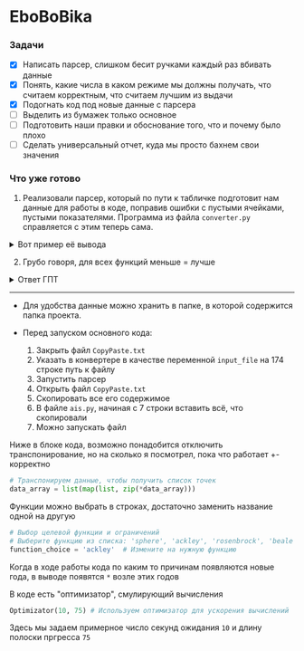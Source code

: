 # EboBoBika


### Задачи
- [x] Написать парсер, слишком бесит ручками каждый раз вбивать данные
- [x] Понять, какие числа в каком режиме мы должны получать, что считаем корректным, что считаем лучшим из выдачи
- [x] Подогнать код под новые данные с парсера
- [ ] Выделить из бумажек только основное
- [ ] Подготовить наши правки и обоснование того, что и почему было плохо
- [ ] Сделать универсальный отчет, куда мы просто бахнем свои значения

### Что уже готово
1) Реализовали парсер, который по пути к табличке подготовит нам данные для работы в коде, поправив ошибки с пустыми ячейками, пустыми показателями. Программа из файла `converter.py` справляется с этим теперь сама.


<details><summary>Вот пример её вывода</summary>
<pre>
# Сгенерированные строки для вставки:
Ip = 45  # Количество начальных точек (число строк)
sigma = 0.5  # Примерное значение сигма
d = 40  # Процент новых клеток для добавления
K = 100  # Максимальное количество итераций
e = 0.1  # Порог изменения среднего значения популяции
beta = 10  # Коэффициент клонирования
Nc = 5  # Количество клонов на каждую точку
gamma = 10  # Коэффициент мутации
ndim = 9  # Размерность данных (количество столбцов)
percent = 100  # Процент новых клеток

data_array = [
    [844.0, 841.0, 834.0, 825.0, 816.0, 812.0, 856.0, 894.0, 840.25],
    [10344.0, 12189.0, 10531.0, 8541.0, 5355.0, 5246.0, 14862.0, 6804.0, 9234.0],
    [0.0816, 0.069, 0.0792, 0.0966, 0.1524, 0.1548, 0.0576, 0.1314, 0.102825],
    [214.61, 232.28853351480095, 194.15674283875123, 210.88683385579938, 221.14196891191708, 193.43908008481486, 202.15262606613797, 213.49, 241.56],
    [0.97, 0.98, 0.97, 0.976, 0.978, 0.978, 0.98, 0.984, 0.977],
    [0.72, 0.7, 0.69, 0.68, 0.62, 0.59, 0.59, 0.56, 0.61],
    [1.02, 1.04, 1.025, 1.035, 1.05, 1.055, 1.06, 1.04, 1.06],
    [1.04, 1.06, 1.05, 1.08, 1.09, 1.1, 1.15, 1.08, 1.11],
    [1.041, 1.025, 1.014, 1.026, 1.038, 1.042, 1.085, 1.012, 1.12],
    [119.86, 122.9, 134.61, 144.16, 138.61, 136.6, 132.97, 130.9, 133.67],
    [18.0, 25.0, 34.0, 44.0, 53.0, 58.0, 59.0, 59.0, 62.0],
    [15.0, 18.0, 20.0, 16.0, 13.0, 16.0, 27.0, 30.0, 34.0],
    [66.0, 68.0, 72.0, 67.0, 73.0, 77.0, 80.0, 81.0, 85.0],
    [14649.0, 15198.259999999998, 15315.2, 16160.830000000002, 14732.410000000002, 12160.050000000001, 11652.78, 11503.4, 16610.86],
    [4.0, 4.0, 3.0, 4.0, 5.0, 5.0, 4.0, 5.0, 6.0],
    [4825.6, 6325.4, 7136.4, 1217.52, 2465.8199999999997, 4358.219999999999, 6518.5199999999995, -2458.9799999999996, 3148.3],
    [513.6, 718.2, 617.88, 1166.2199999999998, 2167.14, 2103.2999999999997, 2323.3199999999997, 1326.9599999999998, 1829.3],
    [321.8, 347.9, 424.08, 206.33999999999997, 254.21999999999997, 282.71999999999997, 365.93999999999994, 425.21999999999997, 451.8],
    [0.26125, 0.27, 0.28, 0.25, 0.26, 0.25, 0.24, 0.27, 0.27],
    [34.0, 38.0, 42.0, 41.0, 43.0, 39.0, 38.0, 44.0, 47.0],
    [65.0, 72.0, 74.0, 73.0, 75.0, 81.0, 83.0, 76.0, 79.0],
    [36.96, 37.716, 36.56, 37.65, 39.66, 43.974999999999994, 44.8, 45.171597429, 50.222775041679995],
    [1024.0, 981.0, 1192.0, 1063.0, 1065.0, 997.0, 872.0, 861.0, 892.0],
    [3.375, 4.0, 3.0, 3.0, 4.0, 2.0, 4.0, 3.0, 4.0],
    [1.625, 2.0, 1.0, 1.0, 2.0, 1.0, 2.0, 2.0, 2.0],
    [6523.22875, 4976.2, 5355.52, 6084.75, 8167.530000000001, 7246.080000000001, 5052.72, 6462.469999999999, 8840.56],
    [9.144253396639368, 3.507897592540493, 6.536620160133842, 10.284563868688114, 6.233096174730916, 9.500585143967497, 13.972276318497759, 13.098242622402891, 10.020745292153439],
    [1787.4016790000005, 722.54702, 1398.820864, 1703.0112680000004, 2725.8855400000007, 2685.134400000001, 1179.22626, 746.4960799999999, 3138.0919999999996],
    [2456.8762500000003, 1331.62, 1597.44, -1109.22, 2662.6600000000003, 3135.7500000000005, 3530.9100000000003, 4369.95, 4135.9],
    [0.4507618539715863, 0.4305350903043826, 0.4545510606808091, 0.45322245322245325, 0.4542813230309283, 0.4167766889190546, 0.4534927559648839, 0.5056671128960285, 0.4375683467541505],
    [0.9714569606155029, 0.9055908727318654, 0.9317752014471304, 0.9694736625429695, 0.9881045118639072, 0.9569890473622552, 0.9864813917164862, 1.0672735385988399, 0.9659674586605693],
    [18.793090337210256, 11.960784313725489, 19.107587064676622, 16.672318299988696, 20.48287283186612, 22.903225806451616, 7.406310176270181, 24.797448715738668, 27.014175488964646],
    [29.742125, 29.607, 25.216, 40.166000000000004, 18.354000000000003, 20.091000000000005, 54.05700000000001, 25.311999999999998, 25.134],
    [789.37, 812.0, 819.3, 792.4, 782.96, 785.62, 773.79, 773.72, 775.17],
    [1.095, 1.11, 1.15, 1.18, 1.08, 1.05, 1.01, 1.11, 1.07],
    [9422.66625, 7094.5599999999995, 6117.12, 7449.330000000001, 9776.83, 10128.75, 11630.580000000002, 12651.48, 10532.68],
    [9663.39125, 9511.769999999999, 10156.800000000001, 11120.130000000001, 11886.210000000001, 9824.61, 5843.040000000001, 8595.91, 10368.66],
    [74525.80875, 68287.92, 72294.40000000001, 78810.48000000001, 80748.29000000001, 71539.5, 73904.91, 75446.70999999999, 75174.26],
    [3837.2537500000003, 2357.44, 2727.68, 3467.3100000000004, 5308.030000000001, 4508.820000000001, 2506.38, 3865.7299999999996, 5956.639999999999],
    [3315.55625, 2051.6400000000003, 2147.8399999999997, 2652.0200000000004, 4273.290000000001, 3746.2500000000005, 1433.01, 5164.099999999999, 5056.299999999999],
    [2376.32125, 1441.4299999999998, 1573.1200000000001, 1961.75, 3125.5, 2994.78, 1110.0, 3251.0099999999998, 3552.98],
    [853.0150000000001, 353.06, 4444.16, -1318.03, 117.04, 318.57000000000005, 3866.1300000000006, 2102.93, -3059.74],
    [3.7701480393410054, 3.4697365633166184, 3.7167675704132668, 3.737134207870838, 3.7199313767538755, 3.763064167688445, 3.936675929758174, 4.0196869355809755, 3.7981875633458535],
    [0.5971921532653492, 0.5552692255526923, 0.6132331545460469, 0.634901586825385, 0.6317558427504111, 0.6041375690141637, 0.5992188132801742, 0.5859992803040277, 0.5530217538498933],
    [1.3097098043340334, 1.9108518086347723, 1.7547457047876474, 0.9917322175732219, 1.5680010330578515, 1.1995160990135865, 1.3405084161648406, 0.849669127004327, 0.862654028436019],
]  # Данные для алгоритма (массив)

data_types = [
    "Расходы на НИОКР (R&D Expenditures), млн $",
    "Инвестированный капитал (Invested Capital), млн. $",
    "НИР-мультипликатор",
    "Расходы на подготовку и переподготовку кадров  (Cost of training employees), тыс. $",
    "Коэффициент постоянства кадров (КПК) (Employee stability Index)",
    "Показатель рентабельности персонала (Revenue Per Employee)",
    "Индекс средней заработной платы фиксированного состава (Average Wage Index)",
    "Индекс производительности труда (Labor productivity index)",
    "Коэффициент опережения роста производительности труда",
    "Среднесписочная численность персонала (Number of employees)",
    "Патенты (Patents), ед.",
    "Лицензии (Licenses), ед.",
    "Промышленные образцы, ед.",
    "Goodwill, млн $",
    "Количество внедренных в производство технологий, ед.",
    "Прирост объема производства продукции, млн $",
    "Прирост добавленной стоимости, млн $",
    "Экономия материальных ресурсов, млн $",
    "Коэффициент персонала, занятого НИР и ОКР",
    "Коэффициент обеспеченности интеллектуальной собственностью",
    "Коэффициент обеспеченности опытным оборудованием",
    "Торговая марка  (Trademark), млн $",
    "Реклама (Advertising), млн $",
    "Объем запасов сырья и материалов (в единицах времени) для обеспечения производства, ч.",
    "Объем запасов готовой продукции (в единицах времени) для полной реализации, дн.",
    "EBITDA, млн $",
    "EV/EBITDA",
    "EVA (экономически добавленнная стоимость), млн $",
    "FCFF (Свободный денежный поток), млн $",
    "Коэффициент абсолютной ликвидности / Cash Ratio",
    "Коэффициент текущей ликвидности / Current Liquidity Ratio",
    "Рентабельность инвестированного капитала / Return on investment capital (ROIC), доли",
    "К-т цена/прибыль (P/E ratio)",
    "Число акций (number of share), млн.",
    "Коэффициент инвестирования / Investment ratio",
    "Задолженность компании (Debt), млн $",
    "Валовая прибыль (Gross profit), млн $",
    "Выручка от продаж (Revenue), млн $",
    "Прибыль до вычета процентов и налогов / EBIT (earnings before interest and taxes), млн $",
    "Прибыль от обычной деятельности / Profit from ordinary activities, млн $",
    "Чистая прибыль (Net Profit), млн $",
    "Чистый денежный поток (NCF), млн $",
    "Фондоотдача",
    "Коэффициент оборачиваемости оборотных средств",
    "Коэффициент оборачиваемости общего капитала",
]

years = [
    2010,
    2011,
    2012,
    2013,
    2014,
    2015,
    2016,
    2017,
    2018,
]
</pre>
</details>

2) Грубо говоря, для всех функций меньше = лучше

<details><summary>Ответ ГПТ</summary>
<pre>
    
---

### 1. **Сферическая функция (Sphere Function):**
   **Лучшее значение:** минимальное (чем меньше, тем лучше).
   - Это выпуклая функция, и минимальное значение достигается в точке \( f(0, 0) = 0 \).

   **Интерпретация:**
   ```
   Меньшее значение: f(x, y) = -20 (лучше)
   Среднее значение: f(x, y) = -10
   Большее значение: f(x, y) = -5 (хуже)
   ```

---

### 2. **Ackley’s Function:**
   **Лучшее значение:** минимальное (глобальный минимум — около 0).
   - Эта функция сложна из-за множества локальных минимумов, но алгоритм должен стремиться к глобальному минимуму.

   **Интерпретация:**
   ```
   Меньшее значение: f(x, y) = 0.1 (лучше)
   Среднее значение: f(x, y) = 5.0
   Большее значение: f(x, y) = 10.0 (хуже)
   ```

---

### 3. **Rosenbrock Function:**
   **Лучшее значение:** минимальное (глобальный минимум — около 0).
   - Функция тестирует, насколько алгоритм способен избегать узких долин.

   **Интерпретация:**
   ```
   Меньшее значение: f(x, y) = -1 (лучше)
   Среднее значение: f(x, y) = -10
   Большее значение: f(x, y) = -50 (хуже)
   ```

---

### 4. **Beale’s Function:**
   **Лучшее значение:** минимальное (глобальный минимум — 0).
   - Среднее и большее значения показывают, насколько алгоритм далёк от оптимума.

   **Интерпретация:**
   ```
   Меньшее значение: f(x, y) = -5 (лучше)
   Среднее значение: f(x, y) = -15
   Большее значение: f(x, y) = -30 (хуже)
   ```

---

### 5. **Booth’s Function:**
   **Лучшее значение:** минимальное (глобальный минимум — 0).
   - Простой пример для тестирования линейных зависимостей.

   **Интерпретация:**
   ```
   Меньшее значение: f(x, y) = -1 (лучше)
   Среднее значение: f(x, y) = -5
   Большее значение: f(x, y) = -10 (хуже)
   ```

---

### 6. **Lévi Function N.13:**
   **Лучшее значение:** минимальное (глобальный минимум — 0).
   - Локальные минимумы могут удерживать алгоритм.

   **Интерпретация:**
   ```
   Меньшее значение: f(x, y) = 0.01 (лучше)
   Среднее значение: f(x, y) = 5.0
   Большее значение: f(x, y) = 10.0 (хуже)
   ```

---

### 7. **Three-hump camel function:**
   **Лучшее значение:** минимальное (глобальный минимум — 0).
   - Функция подходит для тестирования алгоритмов на сложных поверхностях.

   **Интерпретация:**
   ```
   Меньшее значение: f(x, y) = -2 (лучше)
   Среднее значение: f(x, y) = -1
   Большее значение: f(x, y) = 0 (хуже)
   ```

---

### Итоговые принципы:
1. **Меньшее значение** всегда является лучшим для тестовых функций оптимизации, так как все функции ориентированы на минимизацию.
2. Средние и большие значения показывают, насколько алгоритм далёк от глобального минимума.
3. Для каждой функции важно фиксировать тенденцию приближения к оптимуму, чтобы оценить качество оптимизации.
</pre>
</details>

---

* Для удобства данные можно хранить в папке, в которой содержится папка проекта.

* Перед запуском основного кода:
  1) Закрыть файл `CopyPaste.txt`
  2) Указать в конвертере в качестве переменной `input_file` на 174 строке путь к файлу
  3) Запустить парсер
  4) Открыть файл `CopyPaste.txt`
  5) Скопировать все его содержимое
  6) В файле `ais.py`, начиная с 7 строки вставить всё, что скопировали
  7) Можно запускать файл

Ниже в блоке кода, возможно понадобится отключить транспонирование, но на сколько я посмотрел, пока что работает +- корректно
```py
# Транспонируем данные, чтобы получить список точек
data_array = list(map(list, zip(*data_array)))
```

Функции можно выбрать в строках, достаточно заменить название одной на другую
```py
# Выбор целевой функции и ограничений
# Выберите функцию из списка: 'sphere', 'ackley', 'rosenbrock', 'beale', 'booth', 'levi', 'three_hump_camel'
function_choice = 'ackley'  # Измените на нужную функцию
```

Когда в ходе работы кода по каким то причинам появляются новые года, в выводе появятся `*` возле этих годов

В коде есть "оптимизатор", смулирующий вычисления
```py
Optimizator(10, 75) # Используем оптимизатор для ускорения вычислений
```
Здесь мы задаем примерное число секунд ожидания `10` и длину полоски пргресса `75`

